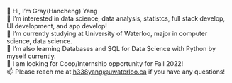 👋 Hi, I’m Gray(Hancheng) Yang  
👀 I’m interested in data science, data analysis, statistcs, full stack develop, UI development, and app develop!  
🌱 I’m currently studying at University of Waterloo, major in computer science, data science.  
💞️ I’m also learning Databases and SQL for Data Science with Python by myself currently.  
👀 I am looking for Coop/Internship opportunity for Fall 2022!  
📫 Please reach me at h338yang@uwaterloo.ca if you have any questions!  

